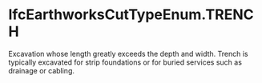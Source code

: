 IfcEarthworksCutTypeEnum.TRENCH
===============================
Excavation whose length greatly exceeds the depth and width. Trench is
typically excavated for strip foundations or for buried services such as
drainage or cabling.  
  


